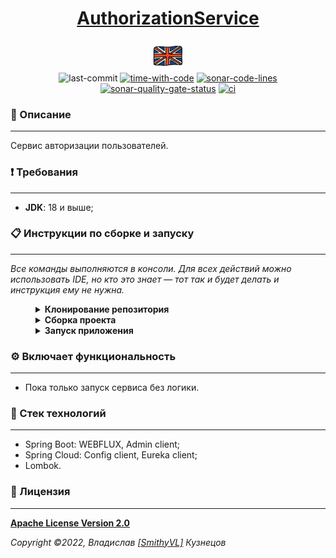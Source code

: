 <!--suppress HtmlDeprecatedAttribute -->
<div align="center">
    <h1>
        <a href="https://hogwartsschoolofmagic.github.io/AuthorizationService/">AuthorizationService</a>
    </h1>
</div>

<div align="center">
    <a href="https://github.com/HogwartsSchoolOfMagic/AuthorizationService/blob/master/docs/translations/README_EN.md">
        <img alt="english-version" src="https://raw.githubusercontent.com/HogwartsSchoolOfMagic/AuthorizationService/master/assets/languages/english.png"/>
    </a>
</div>

<div align="center">
    <img src="https://img.shields.io/github/last-commit/HogwartsSchoolOfMagic/AuthorizationService" height="25" alt="last-commit" />
    <a href="https://wakatime.com/@SmithyVL"><img src="https://wakatime.com/badge/github/HogwartsSchoolOfMagic/AuthorizationService.svg" height="25" alt="time-with-code" /></a>
    <a href="https://sonarcloud.io/code?id=HogwartsSchoolOfMagic_AuthorizationService"><img src="https://sonarcloud.io/api/project_badges/measure?project=HogwartsSchoolOfMagic_AuthorizationService&metric=ncloc" height="25" alt="sonar-code-lines" /></a>
    <a href="https://sonarcloud.io/summary/new_code?id=HogwartsSchoolOfMagic_AuthorizationService"><img src="https://sonarcloud.io/api/project_badges/measure?project=HogwartsSchoolOfMagic_AuthorizationService&metric=alert_status" height="25" alt="sonar-quality-gate-status" /></a>
    <a href="https://github.com/HogwartsSchoolOfMagic/AuthorizationService/actions/workflows/ci.yml"><img src="https://github.com/HogwartsSchoolOfMagic/AuthorizationService/actions/workflows/ci.yml/badge.svg" height="25" alt="ci" /></a>
</div>

### 📖 Описание

___

Сервис авторизации пользователей.

### ❗ Требования

___

* **JDK**: 18 и выше;

### 📋 Инструкции по сборке и запуску

___

*Все команды выполняются в консоли. Для всех действий можно использовать IDE, но кто это знает — тот так и будет делать
и инструкция ему не нужна.*

<details style="margin-left: 40px">
   <summary><b>Клонирование репозитория</b></summary>
   <ol>
      <li>Создаем папку: <code>mkdir GitProjects</code> (имя папки может быть любым, но вам нужно будет продолжать 
использовать только его);</li>
      <li>Переходим в папку: <code>cd GitProjects</code>;</li>
      <li>Клонируем репозиторий: <code>git clone https://github.com/HogwartsSchoolOfMagic/AuthorizationService.git</code>;</li>
      <li>Переходим в созданную папку: <code>cd AuthorizationService</code>.</li>
      <li>Выполнено.</li>
   </ol>
</details>

<details style="margin-left: 40px">	
   <summary><b>Сборка проекта</b></summary>
   <p>Внутри папки: <code>AuthorizationService</code>, нужно выполнить команду: <code>mvn clean install</code>.</p>
</details>

<details style="margin-left: 40px">	
   <summary><b>Запуск приложения</b></summary>

   <p>После сборки приложения выполните команду: <code>mvn spring-boot:run</code>. <b>Стандартный порт: 9002</b>.</p>
</details>

### ⚙ Включает функциональность

___

- Пока только запуск сервиса без логики.

### 🔨 Стек технологий

___

- Spring Boot: WEBFLUX, Admin client;
- Spring Cloud: Config client, Eureka client;
- Lombok.

### 🎫 Лицензия

___

**[Apache License Version 2.0](https://github.com/HogwartsSchoolOfMagic/AuthorizationService/blob/master/LICENSE)**

_Copyright ©2022, Владислав [[SmithyVL]](https://github.com/SmithyVL) Кузнецов_